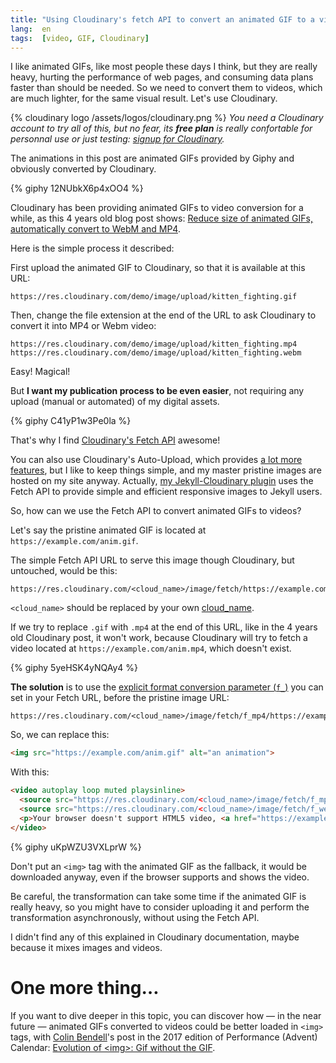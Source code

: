 ```yaml
---
title: "Using Cloudinary's fetch API to convert an animated GIF to a video"
lang:  en
tags:  [video, GIF, Cloudinary]
---
```


I like animated GIFs, like most people these days I think, but they are really heavy, hurting the performance of web pages, and consuming data plans faster than should be needed. So we need to convert them to videos, which are much lighter, for the same visual result. Let's use Cloudinary.

{% cloudinary logo /assets/logos/cloudinary.png %}
*You need a Cloudinary account to try all of this, but no fear, its **free plan** is really confortable for personnal use or just testing: [signup for Cloudinary](https://nho.io/cloudinary-signup).*

The animations in this post are animated GIFs provided by Giphy and obviously converted by Cloudinary.

{% giphy 12NUbkX6p4xOO4 %}

Cloudinary has been providing animated GIFs to video conversion for a while, as this 4 years old blog post shows: [Reduce size of animated GIFs, automatically convert to WebM and MP4](https://cloudinary.com/blog/reduce_size_of_animated_gifs_automatically_convert_to_webm_and_mp4).

Here is the simple process it described:

First upload the animated GIF to Cloudinary, so that it is available at this URL:

```
https://res.cloudinary.com/demo/image/upload/kitten_fighting.gif
```

Then, change the file extension at the end of the URL to ask Cloudinary to convert it into MP4 or Webm video:

```
https://res.cloudinary.com/demo/image/upload/kitten_fighting.mp4
https://res.cloudinary.com/demo/image/upload/kitten_fighting.webm
```

Easy! Magical!

But **I want my publication process to be even easier**, not requiring any upload (manual or automated) of my digital assets.

{% giphy C41yP1w3Pe0la %}

That's why I find [Cloudinary's Fetch API](https://cloudinary.com/documentation/fetch_remote_images#remote_image_fetch_url) awesome!

You can also use Cloudinary's Auto-Upload, which provides [a lot more features](https://cloudinary.com/documentation/fetch_remote_images), but I like to keep things simple, and my master pristine images are hosted on my site anyway. Actually, [my Jekyll-Cloudinary plugin](https://nhoizey.github.io/jekyll-cloudinary/) uses the Fetch API to provide simple and efficient responsive images to Jekyll users.

So, how can we use the Fetch API to convert animated GIFs to videos?

Let's say the pristine animated GIF is located at `https://example.com/anim.gif`.

The simple Fetch API URL to serve this image though Cloudinary, but untouched, would be this:

```
https://res.cloudinary.com/<cloud_name>/image/fetch/https://example.com/anim.gif
```

`<cloud_name>` should be replaced by your own [cloud_name](https://cloudinary.com/documentation/solution_overview#cloud_name).

If we try to replace `.gif` with `.mp4` at the end of this URL, like in the 4 years old Cloudinary post, it won't work, because Cloudinary will try to fetch a video located at `https://example.com/anim.mp4`, which doesn't exist.

{% giphy 5yeHSK4yNQAy4 %}

**The solution** is to use the [explicit format conversion parameter (`f_`)](https://cloudinary.com/documentation/image_transformations#image_format_support) you can set in your Fetch URL, before the pristine image URL:

```
https://res.cloudinary.com/<cloud_name>/image/fetch/f_mp4/https://example.com/anim.gif
```

So, we can replace this:

```html
<img src="https://example.com/anim.gif" alt="an animation">
```

With this:

```html
<video autoplay loop muted playsinline>
  <source src="https://res.cloudinary.com/<cloud_name>/image/fetch/f_mp4/https://example.com/anim.gif" type="video/mp4">
  <source src="https://res.cloudinary.com/<cloud_name>/image/fetch/f_webm/https://example.com/anim.gif" type="video/webm">
  <p>Your browser doesn't support HTML5 video, <a href="https://example.com/anim.gif">download the animated GIF</a>.</p>
</video>
```

{% giphy uKpWZU3VXLprW %}

Don't put an `<img>` tag with the animated GIF as the fallback, it would be downloaded anyway, even if the browser supports and shows the video.

Be careful, the transformation can take some time if the animated GIF is really heavy, so you might have to consider uploading it and perform the transformation asynchronously, without using the Fetch API.

I didn't find any of this explained in Cloudinary documentation, maybe because it mixes images and videos.

# One more thing…

If you want to dive deeper in this topic, you can discover how — in the near future — animated GIFs converted to videos could be better loaded in `<img>` tags, with [Colin Bendell](https://twitter.com/colinbendell)'s post in the 2017 edition of Performance (Advent) Calendar: [Evolution of &lt;img&gt;: Gif without the GIF](https://calendar.perfplanet.com/2017/animated-gif-without-the-gif/).

